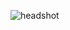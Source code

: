 ![headshot](https://user-images.githubusercontent.com/70351156/129293069-b7debeb5-70b1-46ac-90cb-96d31d7d84a6.jpeg)
